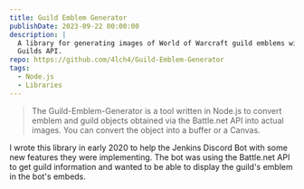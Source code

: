 ```yaml
---
title: Guild Emblem Generator
publishDate: 2023-09-22 00:00:00
description: |
  A library for generating images of World of Warcraft guild emblems with data from the Battle.net
  Guilds API.
repo: https://github.com/4lch4/Guild-Emblem-Generator
tags:
  - Node.js
  - Libraries
---
```


> The Guild-Emblem-Generator is a tool written in Node.js to convert emblem and guild objects obtained via the Battle.net API into actual images. You can convert the object into a buffer or a Canvas.

I wrote this library in early 2020 to help the Jenkins Discord Bot with some new features they were implementing. The bot was using the Battle.net API to get guild information and wanted to be able to display the guild's emblem in the bot's embeds.


